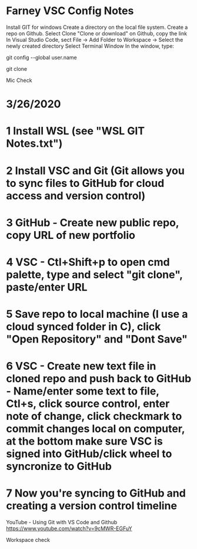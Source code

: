 # Farney VSC Config Notes

Install GIT for windows
Create a directory on the local file system.
Create a repo on Github.
Select Clone "Clone or download" on Github, copy the link
In Visual Studio Code, sect File -> Add Folder to Workspace -> Select the newly created directory
Select Terminal Window
In the window, type:

git config --global user.name <github userID>

git clone <URL from github link copied earlier>

Mic Check

# 3/26/2020
# 1 Install WSL (see "WSL GIT Notes.txt")
# 2 Install VSC and Git (Git allows you to sync files to GitHub for cloud access and version control)
# 3 GitHub - Create new public repo, copy URL of new portfolio
# 4 VSC - Ctl+Shift+p to open cmd palette, type and select "git clone", paste/enter URL
# 5 Save repo to local machine (I use a cloud synced folder in C), click "Open Repository" and "Dont Save"
# 6 VSC - Create new text file in cloned repo and push back to GitHub - Name/enter some text to file, Ctl+s, click source control, enter note of change, click checkmark to commit changes local on computer, at the bottom make sure VSC is signed into GitHub/click wheel to syncronize to GitHub
# 7 Now you're syncing to GitHub and creating a version control timeline
YouTube - Using Git with VS Code and Github
https://www.youtube.com/watch?v=9cMWR-EGFuY

Workspace check
